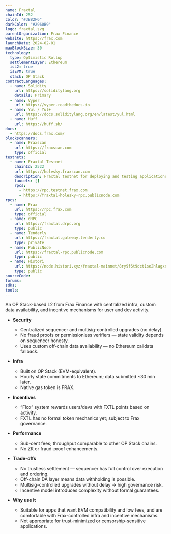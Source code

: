```yaml
---
name: Fraxtal
chainId: 252
color: "#3B82F6"
darkColor: "#2960B9"
logo: fraxtal.svg
parentOrganization: Frax Finance
website: https://frax.com
launchDate: 2024-02-01
maxBlockSize: 30
technology:
  type: Optimistic Rollup
  settlementLayer: Ethereum
  isL2: true
  isEVM: true
  stack: OP Stack
contractLanguages:
  - name: Solidity
    url: https://soliditylang.org
    details: Primary
  - name: Vyper
    url: https://vyper.readthedocs.io
  - name: Yul / Yul+
    url: https://docs.soliditylang.org/en/latest/yul.html
  - name: Huff
    url: https://huff.sh/
docs:
  - https://docs.frax.com/
blockscanners:
  - name: Fraxscan
    url: https://fraxscan.com
    type: official
testnets:
  - name: Fraxtal Testnet
    chainId: 2522
    url: https://holesky.fraxscan.com
    description: Fraxtal testnet for deploying and testing applications on the Fraxtal Layer 2 network.
    faucets: []
    rpcs:
      - https://rpc.testnet.frax.com
      - https://fraxtal-holesky-rpc.publicnode.com
rpcs:
  - name: Frax
    url: https://rpc.frax.com
    type: official
  - name: dRPC
    url: https://fraxtal.drpc.org
    type: public
  - name: Tenderly
    url: https://fraxtal.gateway.tenderly.co
    type: private
  - name: PublicNode
    url: https://fraxtal-rpc.publicnode.com
    type: public
  - name: Histori
    url: https://node.histori.xyz/fraxtal-mainnet/8ry9f6t9dct1se2hlagxnd9n2a
    type: public
sourceCode:
forums:
sdks:
tools:
---
```


An OP Stack-based L2 from Frax Finance with centralized infra, custom data availability, and incentive mechanisms for user and dev activity.

- **Security**  
  - Centralized sequencer and multisig-controlled upgrades (no delay).  
  - No fraud proofs or permissionless verifiers — state validity depends on sequencer honesty.  
  - Uses custom off-chain data availability — no Ethereum calldata fallback.

- **Infra**  
  - Built on OP Stack (EVM-equivalent).  
  - Hourly state commitments to Ethereum; data submitted ~30 min later.  
  - Native gas token is FRAX.  

- **Incentives**  
  - “Flox” system rewards users/devs with FXTL points based on activity.  
  - FXTL has no formal token mechanics yet; subject to Frax governance.

- **Performance**  
  - Sub-cent fees; throughput comparable to other OP Stack chains.  
  - No ZK or fraud-proof enhancements.  

- **Trade-offs**  
  - No trustless settlement — sequencer has full control over execution and ordering.  
  - Off-chain DA layer means data withholding is possible.  
  - Multisig-controlled upgrades without delay → high governance risk.  
  - Incentive model introduces complexity without formal guarantees.

- **Why use it**  
  - Suitable for apps that want EVM compatibility and low fees, and are comfortable with Frax-controlled infra and incentive mechanisms.  
  - Not appropriate for trust-minimized or censorship-sensitive applications.  